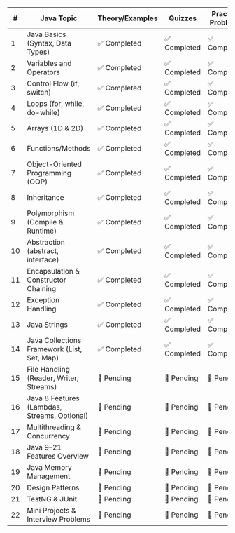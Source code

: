 | #  | Java Topic                                   | Theory/Examples | Quizzes     | Practice Problems |
| -- | -------------------------------------------- | --------------- | ----------- | ----------------- |
| 1  | Java Basics (Syntax, Data Types)             | ✅ Completed     | ✅ Completed | ✅ Completed       |
| 2  | Variables and Operators                      | ✅ Completed     | ✅ Completed | ✅ Completed       |
| 3  | Control Flow (if, switch)                    | ✅ Completed     | ✅ Completed | ✅ Completed       |
| 4  | Loops (for, while, do-while)                 | ✅ Completed     | ✅ Completed | ✅ Completed       |
| 5  | Arrays (1D & 2D)                             | ✅ Completed     | ✅ Completed | ✅ Completed       |
| 6  | Functions/Methods                            | ✅ Completed     | ✅ Completed | ✅ Completed       |
| 7  | Object-Oriented Programming (OOP)            | ✅ Completed     | ✅ Completed | ✅ Completed       |
| 8  | Inheritance                                  | ✅ Completed     | ✅ Completed | ✅ Completed       |
| 9  | Polymorphism (Compile & Runtime)             | ✅ Completed     | ✅ Completed | ✅ Completed       |
| 10 | Abstraction (abstract, interface)            | ✅ Completed     | ✅ Completed | ✅ Completed       |
| 11 | Encapsulation & Constructor Chaining         | ✅ Completed     | ✅ Completed | ✅ Completed       |
| 12 | Exception Handling                           | ✅ Completed     | ✅ Completed | ✅ Completed       |
| 13 | Java Strings                                 | ✅ Completed     | ✅ Completed | ✅ Completed       |
| 14 | Java Collections Framework (List, Set, Map)  | ✅ Completed     | ✅ Completed | ✅ Completed       |
| 15 | File Handling (Reader, Writer, Streams)      | 🔲 Pending      | 🔲 Pending  | 🔲 Pending        |
| 16 | Java 8 Features (Lambdas, Streams, Optional) | 🔲 Pending      | 🔲 Pending  | 🔲 Pending        |
| 17 | Multithreading & Concurrency                 | 🔲 Pending      | 🔲 Pending  | 🔲 Pending        |
| 18 | Java 9–21 Features Overview                  | 🔲 Pending      | 🔲 Pending  | 🔲 Pending        |
| 19 | Java Memory Management                       | 🔲 Pending      | 🔲 Pending  | 🔲 Pending        |
| 20 | Design Patterns                              | 🔲 Pending      | 🔲 Pending  | 🔲 Pending        |
| 21 | TestNG & JUnit                               | 🔲 Pending      | 🔲 Pending  | 🔲 Pending        |
| 22 | Mini Projects & Interview Problems           | 🔲 Pending      | 🔲 Pending  | 🔲 Pending        |
